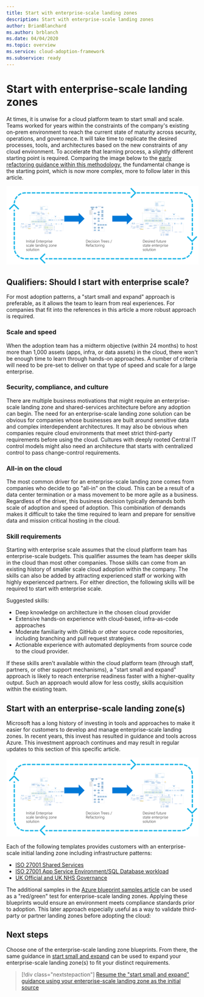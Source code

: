 ```yaml
---
title: Start with enterprise-scale landing zones
description: Start with enterprise-scale landing zones
author: BrianBlanchard
ms.author: brblanch
ms.date: 04/04/2020
ms.topic: overview
ms.service: cloud-adoption-framework
ms.subservice: ready
---
```


# Start with enterprise-scale landing zones

At times, it is unwise for a cloud platform team to start small and scale. Teams worked for years within the constraints of the company's existing on-prem environment to reach the current state of maturity across security, operations, and governance. It will take time to replicate the desired processes, tools, and architectures based on the new constraints of any cloud environment. To accelerate that learning process, a slightly different starting point is required. Comparing the image below to the [early refactoring guidance within this methodology](../landing-zone/refactor.md), the fundamental change is the starting point, which is now more complex, more to follow later in this article.

![Landing zone refactoring illustration - described in later section of this article](../../_images/ready/refactor-enterprise-scale.png)

<!-- markdownlint-disable MD026 -->

## Qualifiers: Should I start with enterprise scale?

For most adoption patterns, a "start small and expand" approach is preferable, as it allows the team to learn from real experiences. For companies that fit into the references in this article a more robust approach is required.

### Scale and speed

When the adoption team has a midterm objective (within 24 months) to host more than 1,000 assets (apps, infra, or data assets) in the cloud, there won't be enough time to learn through hands-on approaches. A number of criteria will need to be pre-set to deliver on that type of speed and scale for a large enterprise.

### Security, compliance, and culture

There are multiple business motivations that might require an enterprise-scale landing zone and shared-services architecture before any adoption can begin. The need for an enterprise-scale landing zone solution can be obvious for companies whose businesses are built around sensitive data and complex interdependent architectures. It may also be obvious when companies require cloud environments that meet strict third-party requirements before using the cloud. Cultures with deeply rooted Central IT control models might also need an architecture that starts with centralized control to pass change-control requirements.

### All-in on the cloud

The most common driver for an enterprise-scale landing zone comes from companies who decide to go "all-in" on the cloud. This can be a result of a data center termination or a mass movement to be more agile as a business. Regardless of the driver, this business decision typically demands both scale of adoption and speed of adoption. This combination of demands makes it difficult to take the time required to learn and prepare for sensitive data and mission critical hosting in the cloud.

### Skill requirements

Starting with enterprise scale assumes that the cloud platform team has enterprise-scale budgets. This qualifier assumes the team has deeper skills in the cloud than most other companies. Those skills can come from an existing history of smaller scale cloud adoption within the company. The skills can also be added by attracting experienced staff or working with highly experienced partners. For either direction, the following skills will be required to start with enterprise scale.

Suggested skills:

- Deep knowledge on architecture in the chosen cloud provider
- Extensive hands-on experience with cloud-based, infra-as-code approaches
- Moderate familiarity with GitHub or other source code repositories, including branching and pull request strategies.
- Actionable experience with automated deployments from source code to the cloud provider.

If these skills aren't available within the cloud platform team (through staff, partners, or other support mechanisms), a "start small and expand" approach is likely to reach enterprise readiness faster with a higher-quality output. Such an approach would allow for less costly, skills acquisition within the existing team.

## Start with an enterprise-scale landing zone(s)

Microsoft has a long history of investing in tools and approaches to make it easier for customers to develop and manage enterprise-scale landing zones. In recent years, this invest has resulted in guidance and tools across Azure. This investment approach continues and may result in regular updates to this section of this specific article.

![Landing zone refactoring illustration](../../_images/ready/refactor-enterprise-scale.png)

Each of the following templates provides customers with an enterprise-scale initial landing zone including infrastructure patterns:

- [ISO 27001 Shared Services](https://docs.microsoft.com/azure/governance/blueprints/samples/iso27001-shared)
- [ISO 27001 App Service Environment/SQL Database workload](https://docs.microsoft.com/azure/governance/blueprints/samples/iso27001-ase-sql-workload)
- [UK Official and UK NHS Governance](https://docs.microsoft.com/azure/governance/blueprints/samples/ukofficial)

The additional samples in the [Azure blueprint samples article](https://docs.microsoft.com/azure/governance/blueprints/samples) can be used as a "red/green" test for enterprise-scale landing zones. Applying these blueprints would ensure an environment meets compliance standards prior to adoption. This later approach especially useful as a way to validate third-party or partner landing zones before adopting the cloud:

## Next steps

Choose one of the enterprise-scale landing zone blueprints.
From there, the same guidance in [start small and expand](./index.md) can be used to expand your enterprise-scale landing zone(s) to fit your distinct requirements.

> [!div class="nextstepaction"]
> [Resume the "start small and expand" guidance using your enterprise-scale landing zone as the initial source](./index.md)
